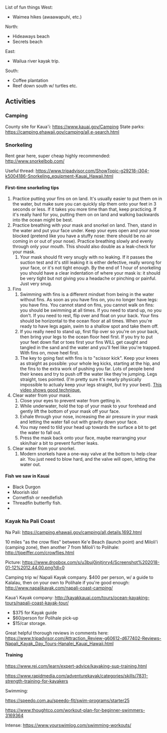 List of fun things
West:
- Waimea hikes (awaawapuhi, etc.)

North:
- Hideaways beach
- Secrets beach

East:
- Wailua river kayak trip.

South:
- Coffee plantation
- Reef down south w/ turtles etc.

## Activities

### Camping
County site for Kaua'i: https://www.kauai.gov/Camping
State parks: https://camping.ehawaii.gov/camping/all,e-search.html

### Snorkeling

Rent gear here, super cheap highly recommended: http://www.snorkelbob.com/

Useful thread: https://www.tripadvisor.com/ShowTopic-g29218-i304-k5004186-Snorkeling_equipment-Kauai_Hawaii.html

#### First-time snorkeling tips
1. Practice putting your fins on on land. It's usually easier to put them on in the water, but make sure you can quickly slip them onto your feet in 3 seconds or less. If it takes you more time than that, keep practicing. If it's really hard for you, putting them on on land and walking backwards into the ocean might be best.
2. Practice breathing with your mask and snorkel on land. Then, stand in the water and put your face under. Keep your eyes open and your nose blocked (pretend like you have a stuffy nose: there should be no air coming in or out of your nose). Practice breathing slowly and evenly through only your mouth. This should also double as a leak-check for your mask.
    1. Your mask should fit very snugly with no leaking. If it passes the suction test and it's still leaking it is either defective, really wrong for your face, or it's not tight enough. By the end of 1 hour of snorkeling you should have a clear indentation of where your mask is: it should be very tight but not giving you a headache or pinching or painful. Just very snug.
2. Fins
    1. Swimming with fins is a different mindset from being in the water without fins. As soon as you have fins on, you no longer have legs: you have fins. You cannot stand on fins, you cannot walk on fins: you should be swimming at all times. If you need to stand up, no you don't. If you need to rest, flip over and float on your back. Your fins should be horizontal to the ocean floor at all times. When you're ready to have legs again, swim to a shallow spot and take them off.
    2. If you really need to stand up, first flip over so you're on your back, then bring your legs to the ocean floor heel first. If you try to put your feet down flat or toes first your fins WILL get caught and tangled in the sand and the water and you'll feel like you're trapped. With fins on, move heel first.
    3. The key to going fast with fins is to "scissor kick". Keep your knees as straight as possible: your whole leg kicks, starting at the hip, and the fins to the extra work of pushing you far. Lots of people bend their knees and try to push off the water like they're jumping. Legs straight, toes pointed. (I'm pretty sure it's nearly physically impossible to actualy keep your legs straight, but try your best). [This video shows good technique.](https://www.youtube.com/watch?v=KNzI0rLGxSE)
3. Clear water from your mask.
    1. Close your eyes to prevent water from getting in. 
    2. While underwater, hold the top of your mask to your forehead and gently lift the bottom of your mask off your face. 
    3. Exhale through your nose, increasing the air pressure in your mask and letting the water fall out with gravity down your face. 
    4. You may need to tild your head up towards the surface a bit to get the water to fall out.
    5. Press the mask back onto your face, maybe rearranging your skin/hair a bit to prevent further leaks.
4. Clear water from your snorkel.
    1. Modern snorkels have a one-way valve at the bottom to help clear air. You just need to blow hard, and the valve will open, letting the water out.

#### Fish we saw in Kauai
- Black Durgon
- Moorish idol
- Cornetfish or needlefish
- Threadfin butterfly fish.
- 

### Kayak Na Pali Coast

Na Pali: https://camping.ehawaii.gov/camping/all,details,1692.html

10 miles "as the crow flies" between Ke'e Beach (launch point) and Miloli'i (camping zone), then another 7 from Miloli'i to Polihale: http://tjpeiffer.com/crowflies.html

Picture: https://www.dropbox.com/s/u3buj0jnjtjnry4/Screenshot%202018-01-12%2012.44.00.png?dl=0

Camping trip w/ Napali Kayak company. $400 per person, w/ a guide to Kalalau, then on your own to Polihale if you're good enough: http://www.napalikayak.com/napali-coast-camping/

Kaua'i Kayak company: http://kayakkauai.com/tours/ocean-kayaking-tours/napali-coast-kayak-tour/
+ $375 for Kayak guide
+ $60/person for Polihale pick-up
+ $15/car storage.

Great helpful thorough reviews in comments here: https://www.tripadvisor.com/Attraction_Review-g60612-d677402-Reviews-Napali_Kayak_Day_Tours-Hanalei_Kauai_Hawaii.html

#### Training

https://www.rei.com/learn/expert-advice/kayaking-sup-training.html

https://www.rapidmedia.com/adventurekayak/categories/skills/7831-strength-training-for-kayakers

Swimming:

https://speedo.com.au/speedo-fit/swim-programs/starter25

https://www.thoughtco.com/workout-plan-for-beginner-swimmers-3169364

Intense: https://www.yourswimlog.com/swimming-workouts/
